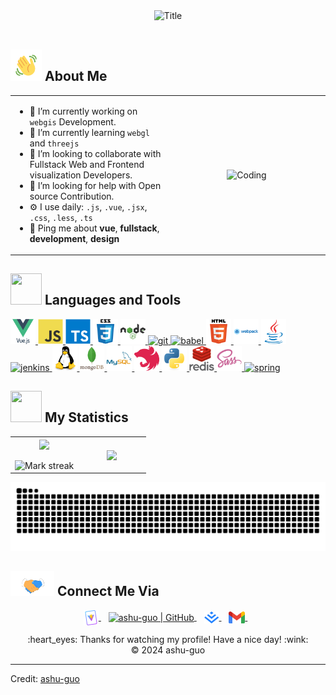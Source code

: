 <div align="center">
  <img src="https://readme-typing-svg.herokuapp.com?font=Architects+Daughter&color=%2338C2FF&size=50&center=true&vCenter=true&height=60&width=600&lines=Heyyy!+I'm+Yilver+Garcia;Welcome+to+my+profile!" alt="Title"></img>
</div>

<br>


## <img src="https://raw.githubusercontent.com/ashu-guo/ashu-guo/main/assets/wave.gif" width="50px" height="50px"></img> About Me

<table align="center">
<tr border="none">
<td width="50%" align="left">

- 🔭 I’m currently working on `webgis` Development.
- 🌱 I’m currently learning `webgl` and `threejs`
- 👯 I’m looking to collaborate with Fullstack Web and Frontend visualization Developers.
- 🤔 I’m looking for help with Open source Contribution.
- ⚙️ I use daily: `.js`, `.vue`, `.jsx`, `.css`, `.less`, `.ts`
- 💬 Ping me about **vue**, **fullstack**, **development**, **design**

</td>
<td width="50%" align="center">
  <img align="center" alt="Coding" width="450" src="https://repository-images.githubusercontent.com/588181932/e36ec678-7984-4cdd-8e4c-a3932772ff8e">
</td>
</tr>
</table>

## <img src="https://media.giphy.com/media/M4NykXxUE0HAcK7UJ6/giphy.gif" width="50px" height="50px"></img> Languages and Tools

<p align="left">
    <a href="https://vuejs.org/" target="_blank" rel="noreferrer">
        <img
                src="https://raw.githubusercontent.com/devicons/devicon/master/icons/vuejs/vuejs-original-wordmark.svg"
                alt="vuejs"
                width="40"
                height="40"
        />
    </a>
    <a href="https://developer.mozilla.org/en-US/docs/Web/JavaScript" target="_blank" rel="noreferrer">
        <img
                src="https://raw.githubusercontent.com/devicons/devicon/master/icons/javascript/javascript-original.svg"
                alt="javascript"
                width="40"
                height="40"
        />
    </a>
    <a href="https://www.typescriptlang.org/" target="_blank" rel="noreferrer">
        <img
                src="https://raw.githubusercontent.com/devicons/devicon/master/icons/typescript/typescript-original.svg"
                alt="typescript"
                width="40"
                height="40"
        />
    </a>
    <a href="https://www.w3schools.com/css/" target="_blank" rel="noreferrer">
        <img
                src="https://raw.githubusercontent.com/devicons/devicon/master/icons/css3/css3-original-wordmark.svg"
                alt="css3"
                width="40"
                height="40"
        />
    </a>
    <a href="https://nodejs.org" target="_blank" rel="noreferrer">
        <img
                src="https://raw.githubusercontent.com/devicons/devicon/master/icons/nodejs/nodejs-original-wordmark.svg"
                alt="nodejs"
                width="40"
                height="40"
        />
    </a>
    <a href="https://git-scm.com/" target="_blank" rel="noreferrer">
        <img src="https://www.vectorlogo.zone/logos/git-scm/git-scm-icon.svg" alt="git" width="40" height="40" />
    </a>
    <a href="https://babeljs.io/" target="_blank" rel="noreferrer">
        <img src="https://www.vectorlogo.zone/logos/babeljs/babeljs-icon.svg" alt="babel" width="40" height="40" />
    </a>
    <a href="https://www.w3.org/html/" target="_blank" rel="noreferrer">
        <img
                src="https://raw.githubusercontent.com/devicons/devicon/master/icons/html5/html5-original-wordmark.svg"
                alt="html5"
                width="40"
                height="40"
        />
    </a>
    <a href="https://webpack.js.org" target="_blank" rel="noreferrer">
        <img
                src="https://raw.githubusercontent.com/devicons/devicon/d00d0969292a6569d45b06d3f350f463a0107b0d/icons/webpack/webpack-original-wordmark.svg"
                alt="webpack"
                width="40"
                height="40"
        />
    </a>
    <a href="https://www.java.com" target="_blank" rel="noreferrer">
        <img
                src="https://raw.githubusercontent.com/devicons/devicon/master/icons/java/java-original.svg"
                alt="java"
                width="40"
                height="40"
        />
    </a>
    <a href="https://www.jenkins.io" target="_blank" rel="noreferrer">
        <img src="https://www.vectorlogo.zone/logos/jenkins/jenkins-icon.svg" alt="jenkins" width="40" height="40" />
    </a>
    <a href="https://www.linux.org/" target="_blank" rel="noreferrer">
        <img
                src="https://raw.githubusercontent.com/devicons/devicon/master/icons/linux/linux-original.svg"
                alt="linux"
                width="40"
                height="40"
        />
    </a>
    <a href="https://www.mongodb.com/" target="_blank" rel="noreferrer">
        <img
                src="https://raw.githubusercontent.com/devicons/devicon/master/icons/mongodb/mongodb-original-wordmark.svg"
                alt="mongodb"
                width="40"
                height="40"
        />
    </a>
    <a href="https://www.mysql.com/" target="_blank" rel="noreferrer">
        <img
                src="https://raw.githubusercontent.com/devicons/devicon/master/icons/mysql/mysql-original-wordmark.svg"
                alt="mysql"
                width="40"
                height="40"
        />
    </a>
    <a href="https://nestjs.com/" target="_blank" rel="noreferrer">
        <img
                src="https://raw.githubusercontent.com/devicons/devicon/master/icons/nestjs/nestjs-plain.svg"
                alt="nestjs"
                width="40"
                height="40"
        />
    </a>
    <a href="https://www.python.org" target="_blank" rel="noreferrer">
        <img
                src="https://raw.githubusercontent.com/devicons/devicon/master/icons/python/python-original.svg"
                alt="python"
                width="40"
                height="40"
        />
    </a>
    <a href="https://redis.io" target="_blank" rel="noreferrer">
        <img
                src="https://raw.githubusercontent.com/devicons/devicon/master/icons/redis/redis-original-wordmark.svg"
                alt="redis"
                width="40"
                height="40"
        />
    </a>
    <a href="https://sass-lang.com" target="_blank" rel="noreferrer">
        <img
                src="https://raw.githubusercontent.com/devicons/devicon/master/icons/sass/sass-original.svg"
                alt="sass"
                width="40"
                height="40"
        />
    </a>
    <a href="https://spring.io/" target="_blank" rel="noreferrer">
        <img src="https://www.vectorlogo.zone/logos/springio/springio-icon.svg" alt="spring" width="40" height="40" />
    </a>
</p>

## <img src="https://media2.giphy.com/media/QssGEmpkyEOhBCb7e1/giphy.gif?cid=ecf05e47a0n3gi1bfqntqmob8g9aid1oyj2wr3ds3mg700bl&rid=giphy.gif" width="50px" height="50px"> My Statistics

<table align="center">
<tr border="none">
<td width="50%" align="center">

  <img  align="center"  src="https://github-readme-stats.vercel.app/api?username=ashu-guo&theme=chartreuse-dark&show_icons=true&count_private=true" />
  <br></br>
  <img  title="🔥 Get streak stats for your profile at git.io/streak-stats" alt="Mark streak" src="https://github-readme-streak-stats.herokuapp.com/?user=ashu-guo&theme=chartreuse-dark&hide_border=false" /> 
</td>
<td width="50%" align="center">

  <img  align="center"  src="https://github-readme-stats.anuraghazra1.vercel.app/api/top-langs/?username=ashu-guo&theme=chartreuse-dark&hide_border=false&no-bg=true&no-frame=true&langs_count=10"/>

  </td>
</tr>
</table>

<p >
    <picture align="center">
      <source media="(prefers-color-scheme: dark)" srcset="https://raw.githubusercontent.com/ashu-guo/ashu-guo/master/assets/github-contribution-grid-snake.svg">
      <source media="(prefers-color-scheme: light)" srcset="https://raw.githubusercontent.com/ashu-guo/ashu-guo/master/assets/github-contribution-grid-snake.svg">
      <img alt="github contribution grid snake animation" src="https://raw.githubusercontent.com/ashu-guo/ashu-guo/master/assets/github-contribution-grid-snake.svg">
    </picture>
</p>

## <img src='https://raw.githubusercontent.com/ashu-guo/ashu-guo/main/assets/handshake.gif' width="70px" height="40px"> Connect Me Via

<p align="center">
  <a href="https://ashu-guo.github.io/blogs/" target="_blank">
    <img align="center" alt="ashu-guo | blogs" width="24px" src="https://raw.githubusercontent.com/ashu-guo/ashu-guo/master/assets/vitepress.svg" />
  </a> &nbsp;&nbsp;

  <a href="https://profile-summary-for-github.herokuapp.com/user/ashu-guo" target="_blank">
    <img align="center" alt="ashu-guo | GitHub" width="26px" src="https://upload.wikimedia.org/wikipedia/commons/thumb/a/ae/Github-desktop-logo-symbol.svg/1024px-Github-desktop-logo-symbol.svg.png" />
  </a> &nbsp;&nbsp;

  <a href="https://juejin.cn/user/3280598430653374" target="_blank">
    <img align="center" alt="ashu-guo | juejin" width="24px" src="https://raw.githubusercontent.com/ashu-guo/ashu-guo/master/assets/juejin.svg" />
  </a> &nbsp;&nbsp;

  <a href="mailto:guochengli1997@gmail.com" >
    <img align="center" alt="ashu-guo | Gmail" width="26px" src="https://raw.githubusercontent.com/ashu-guo/ashu-guo/master/assets/gmail.svg" />
  </a> &nbsp;&nbsp;
<p>


<div align="center">
  :heart_eyes: Thanks for watching my profile! Have a nice day! :wink: <br/>
  &copy; 2024 ashu-guo
</div>


---

Credit: [ashu-guo](https://github.com/ashu-guo)

